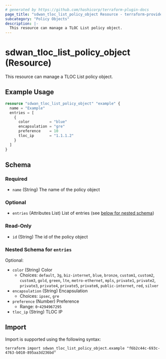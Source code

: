 ```yaml
---
# generated by https://github.com/hashicorp/terraform-plugin-docs
page_title: "sdwan_tloc_list_policy_object Resource - terraform-provider-sdwan"
subcategory: "Policy Objects"
description: |-
  This resource can manage a TLOC List policy object.
---
```


# sdwan_tloc_list_policy_object (Resource)

This resource can manage a TLOC List policy object.

## Example Usage

```terraform
resource "sdwan_tloc_list_policy_object" "example" {
  name = "Example"
  entries = [
    {
      color         = "blue"
      encapsulation = "gre"
      preference    = 10
      tloc_ip       = "1.1.1.2"
    }
  ]
}
```

<!-- schema generated by tfplugindocs -->
## Schema

### Required

- `name` (String) The name of the policy object

### Optional

- `entries` (Attributes List) List of entries (see [below for nested schema](#nestedatt--entries))

### Read-Only

- `id` (String) The id of the policy object

<a id="nestedatt--entries"></a>
### Nested Schema for `entries`

Optional:

- `color` (String) Color
  - Choices: `default`, `3g`, `biz-internet`, `blue`, `bronze`, `custom1`, `custom2`, `custom3`, `gold`, `green`, `lte`, `metro-ethernet`, `mpls`, `private1`, `private2`, `private3`, `private4`, `private5`, `private6`, `public-internet`, `red`, `silver`
- `encapsulation` (String) Encapsulation
  - Choices: `ipsec`, `gre`
- `preference` (Number) Preference
  - Range: `0`-`4294967295`
- `tloc_ip` (String) TLOC IP

## Import

Import is supported using the following syntax:

```shell
terraform import sdwan_tloc_list_policy_object.example "f6b2c44c-693c-4763-b010-895aa3d236bd"
```
